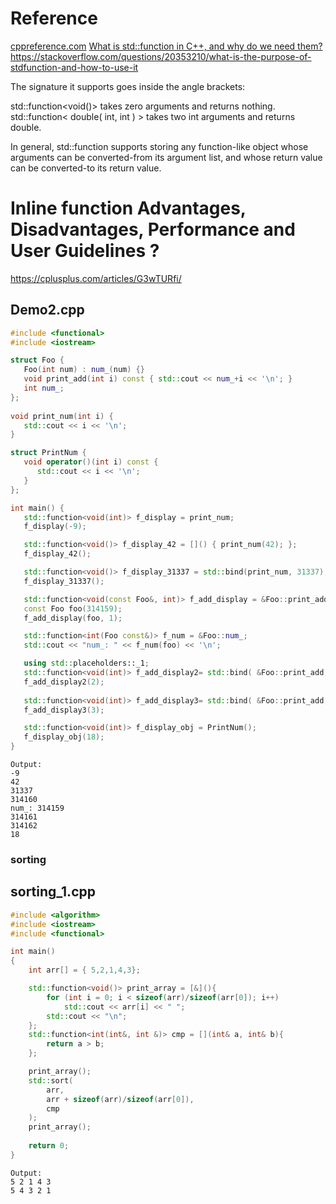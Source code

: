 # Reference
[cppreference.com](https://en.cppreference.com/w/cpp/utility/functional/function)
[What is std::function in C++, and why do we need them?](https://lesleylai.info/en/std-function/)
https://stackoverflow.com/questions/20353210/what-is-the-purpose-of-stdfunction-and-how-to-use-it


The signature it supports goes inside the angle brackets: 

std::function<void()> takes zero arguments and returns nothing. 
std::function< double( int, int ) > takes two int arguments and returns double. 



In general, std::function supports storing any function-like object whose arguments can be converted-from its argument list, and whose return value can be converted-to its return value.

# Inline function Advantages, Disadvantages, Performance and User Guidelines ?
https://cplusplus.com/articles/G3wTURfi/


## Demo2.cpp
```c++ 
#include <functional>
#include <iostream>

struct Foo {
   Foo(int num) : num_(num) {}
   void print_add(int i) const { std::cout << num_+i << '\n'; }
   int num_;
};
 
void print_num(int i) {
   std::cout << i << '\n';
}

struct PrintNum {
   void operator()(int i) const {
      std::cout << i << '\n';
   }
};

int main() {
   std::function<void(int)> f_display = print_num;
   f_display(-9);

   std::function<void()> f_display_42 = []() { print_num(42); };
   f_display_42();

   std::function<void()> f_display_31337 = std::bind(print_num, 31337);
   f_display_31337();

   std::function<void(const Foo&, int)> f_add_display = &Foo::print_add;
   const Foo foo(314159);
   f_add_display(foo, 1);

   std::function<int(Foo const&)> f_num = &Foo::num_;
   std::cout << "num_: " << f_num(foo) << '\n';

   using std::placeholders::_1;
   std::function<void(int)> f_add_display2= std::bind( &Foo::print_add, foo, _1 );
   f_add_display2(2);
 
   std::function<void(int)> f_add_display3= std::bind( &Foo::print_add, &foo, _1 );
   f_add_display3(3);

   std::function<void(int)> f_display_obj = PrintNum();
   f_display_obj(18);
}
``` 
```
Output:
-9
42
31337
314160
num_: 314159
314161
314162
18
```

### sorting
## sorting_1.cpp
```c++
#include <algorithm>
#include <iostream>
#include <functional>

int main()
{
    int arr[] = { 5,2,1,4,3};

    std::function<void()> print_array = [&](){
        for (int i = 0; i < sizeof(arr)/sizeof(arr[0]); i++)
            std::cout << arr[i] << " ";
        std::cout << "\n";
    };
    std::function<int(int&, int &)> cmp = [](int& a, int& b){
        return a > b;
    };

    print_array();
    std::sort(
        arr, 
        arr + sizeof(arr)/sizeof(arr[0]), 
        cmp
    );
    print_array();
   
    return 0;
}
```
```
Output: 
5 2 1 4 3 
5 4 3 2 1 
```